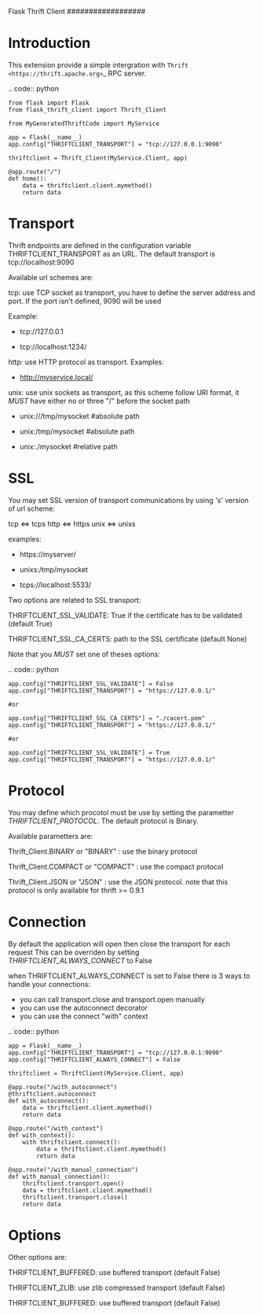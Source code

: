 Flask Thrift Client
##################

Introduction
============

This extension provide a simple intergration with
`Thrift <https://thrift.apache.org>`_ RPC server.

.. code:: python

    from flask import Flask
    from flask_thrift_client import Thrift_Client

    from MyGeneratedThriftCode import MyService

    app = Flask(__name__)
    app.config["THRIFTCLIENT_TRANSPORT"] = "tcp://127.0.0.1:9090"

    thriftclient = Thrift_Client(MyService.Client, app)

    @app.route("/")
    def home():
        data = thriftclient.client.mymethod()
        return data


Transport
=========

Thrift endpoints are defined in the configuration variable
THRIFTCLIENT_TRANSPORT as an URL. The default transport is
tcp://localhost:9090

Available url schemes are:

tcp: use TCP socket as transport, you have to define the server
address and port. If the port isn't defined, 9090 will be used

Example:

  * tcp://127.0.0.1

  * tcp://localhost:1234/


http: use HTTP protocol as transport. Examples:

  * http://myservice.local/

unix: use unix sockets as transport, as this scheme follow URI format,
it *MUST* have either no or three "/" before the socket path

  * unix:///tmp/mysocket #absolute path

  * unix:/tmp/mysocket #absolute path

  * unix:./mysocket #relative path

SSL
===

You may set SSL version of transport communications by using *'s'*
version of url scheme:

tcp <=> tcps
http <=> https
unix <=> unixs

examples:

  * https://myserver/

  * unixs:/tmp/mysocket

  * tcps://localhost:5533/

Two options are related to SSL transport:

THRIFTCLIENT_SSL_VALIDATE: True if the certificate has to be validated
(default True)

THRIFTCLIENT_SSL_CA_CERTS: path to the SSL certificate (default None)

Note that you *MUST* set one of theses options:

.. code:: python

    app.config["THRIFTCLIENT_SSL_VALIDATE"] = False
    app.config["THRIFTCLIENT_TRANSPORT"] = "https://127.0.0.1/"

    #or

    app.config["THRIFTCLIENT_SSL_CA_CERTS"] = "./cacert.pem"
    app.config["THRIFTCLIENT_TRANSPORT"] = "https://127.0.0.1/"

    #or
        
    app.config["THRIFTCLIENT_SSL_VALIDATE"] = True
    app.config["THRIFTCLIENT_TRANSPORT"] = "https://127.0.0.1/"

Protocol
========

You may define which procotol must be use by setting the parametter
*THRIFTCLIENT_PROTOCOL*. The default protocol is Binary.

Available parametters are:

Thrift_Client.BINARY or "BINARY" : use the binary protocol

Thrift_Client.COMPACT or "COMPACT" : use the compact protocol

Thrift_Client.JSON or "JSON" : use the JSON protocol. note that this
protocol is only available for thrift >= 0.9.1

Connection
==========

By default the application will open then close the transport for each request
This can be overriden by setting *THRIFTCLIENT_ALWAYS_CONNECT* to False

when THRIFTCLIENT_ALWAYS_CONNECT is set to False there is 3 ways to handle your
connections:

- you can call transport.close and transport.open manually
- you can use the autoconnect decorator
- you can use the connect "with" context

.. code:: python

    app = Flask(__name__)
    app.config["THRIFTCLIENT_TRANSPORT"] = "tcp://127.0.0.1:9090"
    app.config["THRIFTCLIENT_ALWAYS_CONNECT"] = False

    thriftclient = ThriftClient(MyService.Client, app)

    @app.route("/with_autoconnect")
    @thriftclient.autoconnect
    def with_autoconnect():
        data = thriftclient.client.mymethod()
        return data

    @app.route("/with_context")
    def with_context():
        with thriftclient.connect():
            data = thriftclient.client.mymethod()
            return data

    @app.route("/with_manual_connection")
    def with_manual_connection():
        thriftclient.transport.open()
        data = thriftclient.client.mymethod()
        thriftclient.transport.close()
        return data

Options
=======

Other options are:

THRIFTCLIENT_BUFFERED: use buffered transport (default False)

THRIFTCLIENT_ZLIB: use zlib compressed transport (default False)

THRIFTCLIENT_BUFFERED: use buffered transport (default False)
